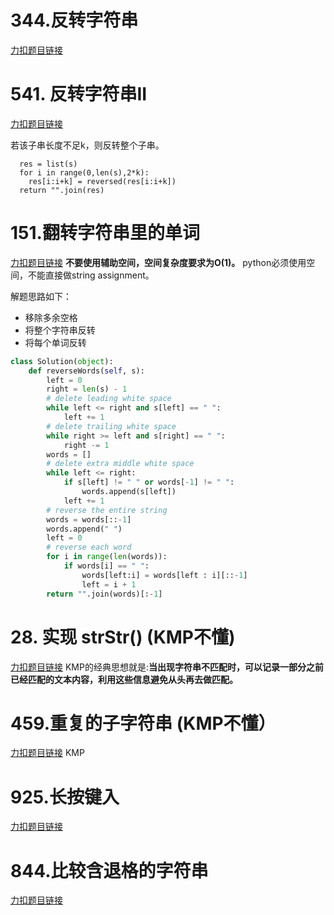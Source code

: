 # 344.反转字符串

[力扣题目链接](https://leetcode.cn/problems/reverse-string/)

# 541. 反转字符串II

[力扣题目链接](https://leetcode.cn/problems/reverse-string-ii/)

若该子串长度不足k，则反转整个子串。
```
  res = list(s)
  for i in range(0,len(s),2*k):
    res[i:i+k] = reversed(res[i:i+k])
  return "".join(res)
```
# 151.翻转字符串里的单词

[力扣题目链接](https://leetcode.cn/problems/reverse-words-in-a-string/)
**不要使用辅助空间，空间复杂度要求为O(1)。** python必须使用空间，不能直接做string assignment。

解题思路如下：

* 移除多余空格
* 将整个字符串反转
* 将每个单词反转

```py
class Solution(object):
    def reverseWords(self, s):
        left = 0
        right = len(s) - 1
        # delete leading white space
        while left <= right and s[left] == " ":
            left += 1
        # delete trailing white space
        while right >= left and s[right] == " ":
            right -= 1
        words = []
        # delete extra middle white space
        while left <= right:
            if s[left] != " " or words[-1] != " ":
                words.append(s[left])
            left += 1
        # reverse the entire string
        words = words[::-1]
        words.append(" ")
        left = 0
        # reverse each word
        for i in range(len(words)):
            if words[i] == " ":
                words[left:i] = words[left : i][::-1]
                left = i + 1
        return "".join(words)[:-1]

```
# 28. 实现 strStr() (KMP不懂)

[力扣题目链接](https://leetcode.cn/problems/find-the-index-of-the-first-occurrence-in-a-string/)
KMP的经典思想就是:**当出现字符串不匹配时，可以记录一部分之前已经匹配的文本内容，利用这些信息避免从头再去做匹配。**
# 459.重复的子字符串 (KMP不懂）

[力扣题目链接](https://leetcode.cn/problems/repeated-substring-pattern/)
KMP


# 925.长按键入
[力扣题目链接](https://leetcode.cn/problems/long-pressed-name/)


# 844.比较含退格的字符串

[力扣题目链接](https://leetcode.cn/problems/backspace-string-compare/)
